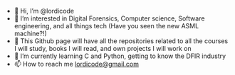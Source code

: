 - 👋 Hi, I’m @lordicode
- 👀 I’m interested in Digital Forensics, Computer science, Software engineering, and all things tech (Have you seen the new ASML machine?!)
- 🔰 This Github page will have all the repositories related to all the courses I will study, books I will read, and own projects I will work on
- 🌱 I’m currently learning C and Python, getting to know the DFIR industry
- 📫 How to reach me lordicode@gmail.com

<!---
lordicode/lordicode is a ✨ special ✨ repository because its `README.md` (this file) appears on your GitHub profile.
You can click the Preview link to take a look at your changes.
--->
